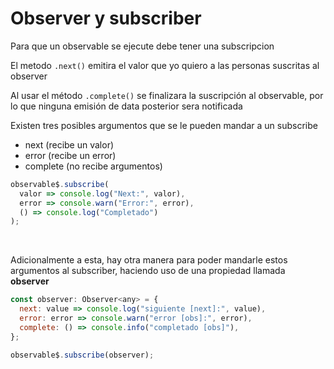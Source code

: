 # Observer y subscriber

Para que un observable se ejecute debe tener una subscripcion

El metodo `.next()` emitira el valor que yo quiero a las personas suscritas al observer

Al usar el método `.complete()` se finalizara la suscripción al observable, por lo que ninguna emisión de data posterior sera notificada

Existen tres posibles argumentos que se le pueden mandar a un subscribe

- next (recibe un valor)
- error (recibe un error)
- complete (no recibe argumentos)

```js
observable$.subscribe(
  valor => console.log("Next:", valor),
  error => console.warn("Error:", error),
  () => console.log("Completado")
);
```

<br/>

Adicionalmente a esta, hay otra manera para poder mandarle estos argumentos al subscriber, haciendo uso de una propiedad llamada **observer**

```js
const observer: Observer<any> = {
  next: value => console.log("siguiente [next]:", value),
  error: error => console.warn("error [obs]:", error),
  complete: () => console.info("completado [obs]"),
};

observable$.subscribe(observer);
```
